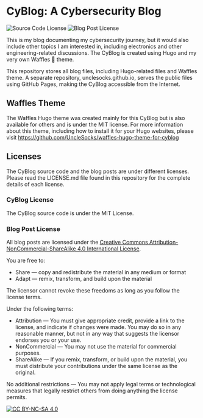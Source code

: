 # CyBlog: A Cybersecurity Blog

![Source Code License](https://img.shields.io/badge/Source%20Code%20License%20-%20MIT%20License%20-%20green) ![Blog Post License](https://img.shields.io/badge/Blog%20Post%20License%20-%20CC%20BY--NC--SA%204.0%20-%20purple)

This is my blog documenting my cybersecurity journey, but it would also include other topics I am interested in, including electronics and other engineering-related discussions. The CyBlog is created using Hugo and my very own Waffles 🧇 theme. 

This repository stores all blog files, including Hugo-related files and Waffles theme. A separate repository, unclesocks.github.io, serves the public files using GitHub Pages, making the CyBlog accessible from the Internet.

## Waffles Theme
The Waffles Hugo theme was created mainly for this CyBlog but is also available for others and is under the MIT license. For more information about this theme, including how to install it for your Hugo websites, please visit https://github.com/UncleSocks/waffles-hugo-theme-for-cyblog

## Licenses
The CyBlog source code and the blog posts are under different licenses. Please read the LICENSE.md file found in this repository for the complete details of each license.
### CyBlog License
The CyBlog source code is under the MIT License. 

### Blog Post License
All blog posts are licensed under the [Creative Commons Attribution-NonCommercial-ShareAlike 4.0 International License][cc-by-nc-sa].

You are free to:
- Share — copy and redistribute the material in any medium or format
- Adapt — remix, transform, and build upon the material
  
The licensor cannot revoke these freedoms as long as you follow the license terms.

Under the following terms:
- Attribution — You must give appropriate credit, provide a link to the license, and indicate if changes were made. You may do so in any reasonable manner, but not in any way that suggests the licensor endorses you or your use.
- NonCommercial — You may not use the material for commercial purposes.
- ShareAlike — If you remix, transform, or build upon the material, you must distribute your contributions under the same license as the original.

No additional restrictions — You may not apply legal terms or technological measures that legally restrict others from doing anything the license permits.

[![CC BY-NC-SA 4.0][cc-by-nc-sa-image]][cc-by-nc-sa]

[cc-by-nc-sa]: http://creativecommons.org/licenses/by-nc-sa/4.0/
[cc-by-nc-sa-image]: https://licensebuttons.net/l/by-nc-sa/4.0/88x31.png

